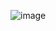 ![image](https://user-images.githubusercontent.com/69478896/206989295-f2a7ec42-b37f-42e2-b290-10e1407a9e68.png)

